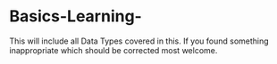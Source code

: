 # Basics-Learning-
This will include all Data Types covered in this. If you found something inappropriate which should be corrected most welcome.
